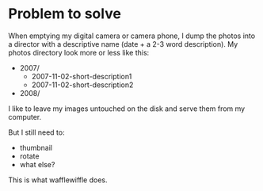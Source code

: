 Problem to solve
================

When emptying my digital camera or camera phone, I dump the photos into a
director with a descriptive name (date + a 2-3 word description). My photos
directory look more or less like this:

* 2007/
	* 2007-11-02-short-description1
	* 2007-11-02-short-description2
* 2008/

I like to leave my images untouched on the disk and serve them from my computer.

But I still need to:

* thumbnail
* rotate
* what else?

This is what wafflewiffle does.

